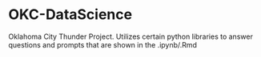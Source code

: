 # OKC-DataScience
Oklahoma City Thunder Project. Utilizes certain python libraries to answer questions and prompts that are shown in the .ipynb/.Rmd
